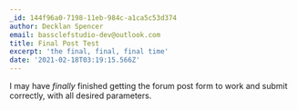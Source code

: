 ```yaml
---
_id: 144f96a0-7198-11eb-984c-a1ca5c53d374
author: Decklan Spencer
email: bassclefstudio-dev@outlook.com
title: Final Post Test
excerpt: 'the final, final, final time'
date: '2021-02-18T03:19:15.566Z'
---
```

I may have *finally* finished getting the forum post form to work and submit correctly, with all desired parameters.

